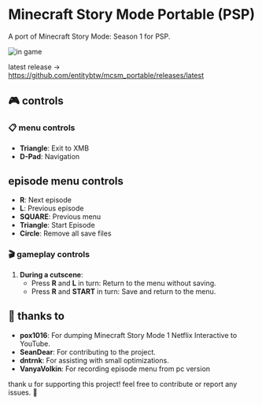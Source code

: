 # Minecraft Story Mode Portable (PSP)

A port of Minecraft Story Mode: Season 1 for PSP.

![](https://i.imgur.com/H0DDJvQ.png "in game")

latest release -> https://github.com/entitybtw/mcsm_portable/releases/latest

## 🎮 controls

### 📋 menu controls
- **Triangle**: Exit to XMB
- **D-Pad**: Navigation
## episode menu controls
- **R**: Next episode
- **L**: Previous episode
- **SQUARE**: Previous menu
- **Triangle**: Start Episode
- **Circle**: Remove all save files

### 🎬 gameplay controls
1. **During a cutscene**:
   - Press **R** and **L** in turn: Return to the menu without saving.
   - Press **R** and **START** in turn: Save and return to the menu.

## 👏 thanks to

- **pox1016**: For dumping Minecraft Story Mode 1 Netflix Interactive to YouTube.
- **SeanDear**: For contributing to the project.
- **dntrnk**: For assisting with small optimizations.
- **VanyaVolkin**: For recording episode menu from pc version

thank u for supporting this project! feel free to contribute or report any issues. 🚀
